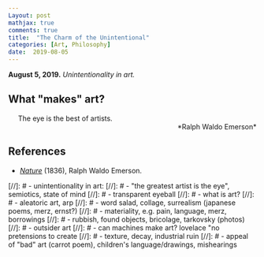 ```yaml
---
Layout: post
mathjax: true
comments: true
title:  "The Charm of the Unintentional"
categories: [Art, Philosophy]
date:  2019-08-05
---
```


**August 5, 2019.** *Unintentionality in art.*

## What "makes" art?

<span style="padding-left: 20px; display:block">
The eye is the best of artists.
</span>

<div style="text-align: right"> *Ralph Waldo Emerson* </div>

## References

- [*Nature*](https://archive.vcu.edu/english/engweb/transcendentalism/authors/emerson/nature.html)
  (1836), Ralph Waldo Emerson.

[//]: # - unintentionality in art:
[//]: #   - "the greatest artist is the eye", semiotics, state of mind
[//]: #   - transparent eyeball
[//]: #   - what is art?
[//]: #   - aleatoric art, arp
[//]: #   - word salad, collage, surrealism (japanese poems, merz, ernst?)
[//]: #   - materiality, e.g. pain, language, merz, borrowings
[//]: #   - rubbish, found objects, bricolage, tarkovsky (photos)
[//]: #   - outsider art
[//]: #   - can machines make art? lovelace "no pretensions to create
[//]: #   - texture, decay, industrial ruin
[//]: #   - appeal of "bad" art (carrot poem), children's language/drawings, mishearings
